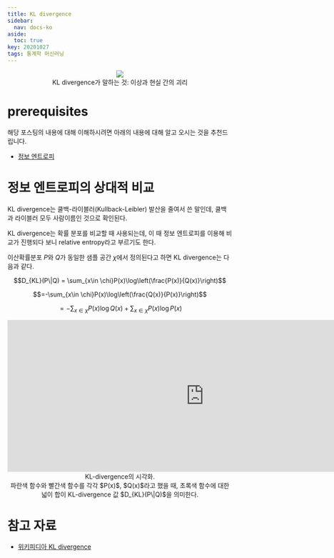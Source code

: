 ```yaml
---
title: KL divergence
sidebar:
  nav: docs-ko
aside:
  toc: true
key: 20201027
tags: 통계학 머신러닝
---
```


<p align = "center">
  <img src = "https://lh3.googleusercontent.com/proxy/-GwVQcne6_Lbqa30qyR_PGhEt0ap10_QIwcTT645HaeN7H5Bxr7vifeRoV3OLnLkpYUEPEs0bdLKggqhSLgBuzGATzT6yRxvmekiM7uz-oBkpedoZD9VO9BFLTthwcqbBxhk5NMG1m6_LMlTUjQfVZHgVJbUQBl4ywPQusVE570cFmqNnXo">
  <br>
  KL divergence가 말하는 것: 이상과 현실 간의 괴리
</p>

# prerequisites

해당 포스팅의 내용에 대해 이해하시려면 아래의 내용에 대해 알고 오시는 것을 추천드립니다.

* [정보 엔트로피](https://angeloyeo.github.io/2020/10/26/information_entropy.html)

# 정보 엔트로피의 상대적 비교

KL divergence는 쿨백-라이블러(Kullback-Leibler) 발산을 줄여서 쓴 말인데, 쿨백과 라이블러 모두 사람이름인 것으로 확인된다. 

KL divergence는 확률 분포를 비교할 때 사용되는데, 이 때 정보 엔트로피를 이용해 비교가 진행되다 보니 relative entropy라고 부르기도 한다.

이산확률분포 $P$와 $Q$가 동일한 샘플 공간 $\chi$에서 정의된다고 하면 KL divergence는 다음과 같다.

$$D_{KL}(P\|Q) = \sum_{x\in \chi}P(x)\log\left(\frac{P(x)}{Q(x)}\right)$$

$$=-\sum_{x\in \chi}P(x)\log\left(\frac{Q(x)}{P(x)}\right)$$

$$=-\sum_{x\in\chi}P(x)\log Q(x) + \sum_{x\in\chi}P(x)\log P(x)$$



<p align = "center">
  <iframe width ="880" height = "340" src="https://angeloyeo.github.io/p5/2020-10-27-KL_divergence/" frameborder = "0"></iframe>
    <br>
    KL-divergence의 시각화. 
    <br>
    파란색 함수와 빨간색 함수를 각각 $P(x)$, $Q(x)$라고 했을 때, 초록색 함수에 대한 넓이 합이 KL-divergence 값 $D_{KL}(P\|Q)$을 의미한다.
</p>

# 참고 자료

* [위키피디아 KL divergence](https://en.wikipedia.org/wiki/Kullback%E2%80%93Leibler_divergence)